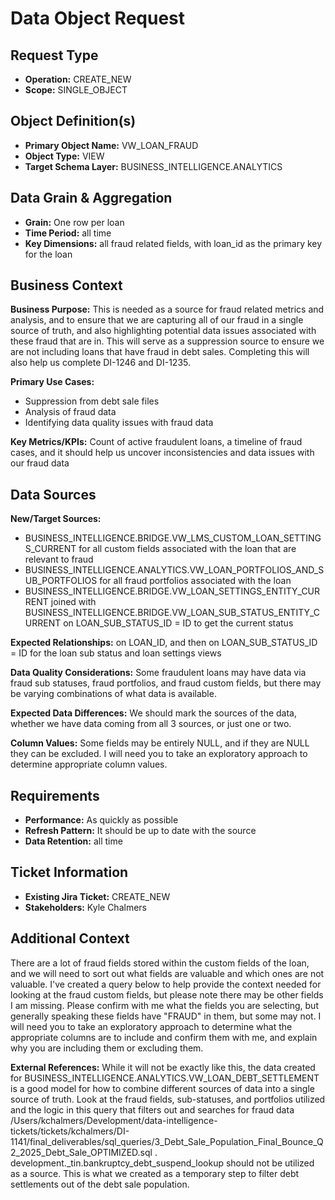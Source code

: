# Data Object Request

## Request Type
- **Operation:** CREATE_NEW
- **Scope:** SINGLE_OBJECT

## Object Definition(s)
- **Primary Object Name:** VW_LOAN_FRAUD
- **Object Type:** VIEW
- **Target Schema Layer:** BUSINESS_INTELLIGENCE.ANALYTICS

## Data Grain & Aggregation
- **Grain:** One row per loan
- **Time Period:** all time
- **Key Dimensions:** all fraud related fields, with loan_id as the primary key for the loan

## Business Context
**Business Purpose:** This is needed as a source for fraud related metrics and analysis, and to ensure that we are capturing all of our fraud in a single source of truth, and also highlighting potential data issues associated with these fraud that are in. This will serve as a suppression source to ensure we are not including loans that have fraud in debt sales. Completing this will also help us complete DI-1246 and DI-1235.

**Primary Use Cases:** 
- Suppression from debt sale files
- Analysis of fraud data
- Identifying data quality issues with fraud data

**Key Metrics/KPIs:** Count of active fraudulent loans, a timeline of fraud cases, and it should help us uncover inconsistencies and data issues with our fraud data

## Data Sources
**New/Target Sources:** 
- BUSINESS_INTELLIGENCE.BRIDGE.VW_LMS_CUSTOM_LOAN_SETTINGS_CURRENT for all custom fields associated with the loan that are relevant to fraud 
- BUSINESS_INTELLIGENCE.ANALYTICS.VW_LOAN_PORTFOLIOS_AND_SUB_PORTFOLIOS for all fraud portfolios associated with the loan 
- BUSINESS_INTELLIGENCE.BRIDGE.VW_LOAN_SETTINGS_ENTITY_CURRENT joined with BUSINESS_INTELLIGENCE.BRIDGE.VW_LOAN_SUB_STATUS_ENTITY_CURRENT on LOAN_SUB_STATUS_ID = ID to get the current status

**Expected Relationships:** on LOAN_ID, and then on LOAN_SUB_STATUS_ID = ID for the loan sub status and loan settings views

**Data Quality Considerations:** Some fraudulent loans may have data via fraud sub statuses, fraud portfolios, and fraud custom fields, but there may be varying combinations of what data is available.

**Expected Data Differences:** We should mark the sources of the data, whether we have data coming from all 3 sources, or just one or two.

**Column Values:** Some fields may be entirely NULL, and if they are NULL they can be excluded. I will need you to take an exploratory approach to determine appropriate column values.

## Requirements
- **Performance:** As quickly as possible
- **Refresh Pattern:** It should be up to date with the source
- **Data Retention:** all time

## Ticket Information
- **Existing Jira Ticket:** CREATE_NEW
- **Stakeholders:** Kyle Chalmers

## Additional Context
There are a lot of fraud fields stored within the custom fields of the loan, and we will need to sort out what fields are valuable and which ones are not valuable. I've created a query below to help provide the context needed for looking at the fraud custom fields, but please note there may be other fields I am missing. Please confirm with me what the fields you are selecting, but generally speaking these fields have "FRAUD" in them, but some may not.
I will need you to take an exploratory approach to determine what the appropriate columns are to include and confirm them with me, and explain why you are including them or excluding them.

**External References:** While it will not be exactly like this, the data created for BUSINESS_INTELLIGENCE.ANALYTICS.VW_LOAN_DEBT_SETTLEMENT is a good model for how to combine different sources of data into a single source of truth.
Look at the fraud fields, sub-statuses, and portfolios utilized and the logic in this query that filters out and searches for fraud data /Users/kchalmers/Development/data-intelligence-tickets/tickets/kchalmers/DI-1141/final_deliverables/sql_queries/3_Debt_Sale_Population_Final_Bounce_Q2_2025_Debt_Sale_OPTIMIZED.sql . development._tin.bankruptcy_debt_suspend_lookup should not be utilized as a source. This is what we created as a temporary step to filter debt settlements out of the debt sale population.